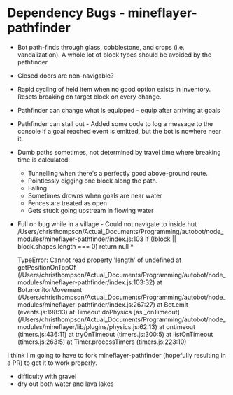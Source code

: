 # Dependency Bugs - mineflayer-pathfinder
* Bot path-finds through glass, cobblestone, and crops (i.e. vandalization). A whole lot of block types should be avoided by the pathfinder
* Closed doors are non-navigable?
* Rapid cycling of held item when no good option exists in inventory. Resets breaking on target block on every change.
* Pathfinder can change what is equipped - equip after arriving at goals
* Pathfinder can stall out - Added some code to log a message to the console if a goal reached event is emitted, but the bot is nowhere near it.
* Dumb paths sometimes, not determined by travel time where breaking time is calculated:
	* Tunnelling when there's a perfectly good above-ground route.
	* Pointlessly digging one block along the path.
	* Falling
	* Sometimes drowns when goals are near water
	* Fences are treated as open
	* Gets stuck going upstream in flowing water
* Full on bug while in a village - Could not navigate to inside hut
	/Users/christhompson/Actual_Documents/Programming/autobot/node_modules/mineflayer-pathfinder/index.js:103
		if (!block || block.shapes.length === 0) return null
								^

	TypeError: Cannot read property 'length' of undefined
		at getPositionOnTopOf (/Users/christhompson/Actual_Documents/Programming/autobot/node_modules/mineflayer-pathfinder/index.js:103:32)
		at Bot.monitorMovement (/Users/christhompson/Actual_Documents/Programming/autobot/node_modules/mineflayer-pathfinder/index.js:267:27)
		at Bot.emit (events.js:198:13)
		at Timeout.doPhysics [as _onTimeout] (/Users/christhompson/Actual_Documents/Programming/autobot/node_modules/mineflayer/lib/plugins/physics.js:62:13)
		at ontimeout (timers.js:436:11)
		at tryOnTimeout (timers.js:300:5)
		at listOnTimeout (timers.js:263:5)
		at Timer.processTimers (timers.js:223:10)

I think I'm going to have to fork mineflayer-pathfinder (hopefully resulting in a PR) to get it to work properly.


* difficulty with gravel
* dry out both water and lava lakes
